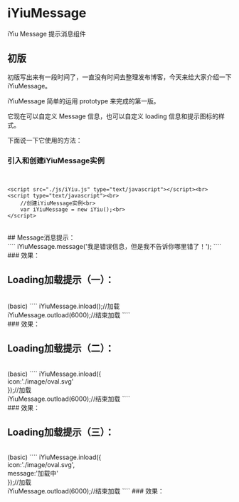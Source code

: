 # iYiuMessage
iYiu Message 提示消息组件

## 初版

初版写出来有一段时间了，一直没有时间去整理发布博客，今天来给大家介绍一下iYiuMessage。<br>


iYiuMessage 简单的运用 prototype 来完成的第一版。<br>

它现在可以自定义 Message 信息，也可以自定义 loading 信息和提示图标的样式。<br>

下面说一下它使用的方法：<br>

### 引入和创建iYiuMessage实例
<br />

```
<script src="./js/iYiu.js" type="text/javascript"></script><br>
<script type="text/javascript"><br>
    //创建iYiuMessage实例<br>
    var iYiuMessage = new iYiu();<br>
</script>
```
<br />
## Message消息提示：
<br />
````
iYiuMessage.message('我是错误信息，但是我不告诉你哪里错了！');
````
<br />
### 效果： 

<img alt="" class="has" src="https://img-blog.csdnimg.cn/20190827183656312.jpg?x-oss-process=image/watermark,type_ZmFuZ3poZW5naGVpdGk,shadow_10,text_aHR0cHM6Ly9ibG9nLmNzZG4ubmV0L0plbnNlbl9ZYW8=,size_16,color_FFFFFF,t_70">


## Loading加载提示（一）：
<br />
(basic)
````
iYiuMessage.inload();//加载<br>
iYiuMessage.outload(6000);//结束加载
````
<br />
### 效果：

<img alt="" class="has" src="https://img-blog.csdnimg.cn/20190827183850637.jpg?x-oss-process=image/watermark,type_ZmFuZ3poZW5naGVpdGk,shadow_10,text_aHR0cHM6Ly9ibG9nLmNzZG4ubmV0L0plbnNlbl9ZYW8=,size_16,color_FFFFFF,t_70">

## Loading加载提示（二）：
<br />
(basic)
````
iYiuMessage.inload({<br>
    icon:'./image/oval.svg'<br>
});//加载<br>
iYiuMessage.outload(6000);//结束加载
````
<br />
### 效果：

<img alt="" class="has" src="https://img-blog.csdnimg.cn/2019082718404610.jpg?x-oss-process=image/watermark,type_ZmFuZ3poZW5naGVpdGk,shadow_10,text_aHR0cHM6Ly9ibG9nLmNzZG4ubmV0L0plbnNlbl9ZYW8=,size_16,color_FFFFFF,t_70">


## Loading加载提示（三）：
<br />
(basic)
````
iYiuMessage.inload({<br>
    icon:'./image/oval.svg',<br>
    message:'加载中'<br>
});//加载<br>
iYiuMessage.outload(6000);//结束加载
````
### 效果：

<img alt="" class="has" src="https://img-blog.csdnimg.cn/20190827184154707.jpg?x-oss-process=image/watermark,type_ZmFuZ3poZW5naGVpdGk,shadow_10,text_aHR0cHM6Ly9ibG9nLmNzZG4ubmV0L0plbnNlbl9ZYW8=,size_16,color_FFFFFF,t_70">




 

